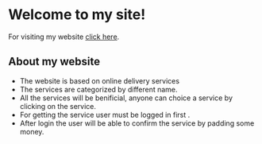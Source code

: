 # Welcome to my site!

For visiting my website  [click here](https://online-delivery-services.web.app/).

## About my website

* The website is based on online delivery services
* The services are categorized by different name.
* All the services will be benificial, anyone can choice a service by clicking on the service.
* For getting the service user must be logged in first .
* After login the user will be able to confirm the service by padding some money. 
